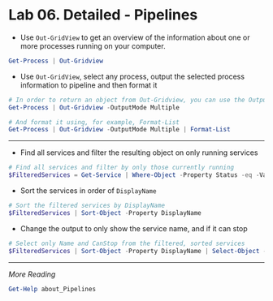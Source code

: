 # Lab 06. Detailed - Pipelines

- Use `Out-GridView` to get an overview of the information about one or more processes running on your computer.

```PowerShell
Get-Process | Out-Gridview
```

- Use `Out-GridView`, select any process, output the selected process information to pipeline and then format it

```PowerShell
# In order to return an object from Out-Gridview, you can use the OutputMode parameter
Get-Process | Out-Gridview -OutputMode Multiple

# And format it using, for example, Format-List
Get-Process | Out-Gridview -OutputMode Multiple | Format-List
```

---

- Find all services and filter the resulting object on only running services

```PowerShell
# Find all services and filter by only those currently running
$FilteredServices = Get-Service | Where-Object -Property Status -eq -Value 'Running'
```

- Sort the services in order of `DisplayName`

```PowerShell
# Sort the filtered services by DisplayName
$FilteredServices | Sort-Object -Property DisplayName
```

- Change the output to only show the service name, and if it can stop

```PowerShell
# Select only Name and CanStop from the filtered, sorted services
$FilteredServices | Sort-Object -Property DisplayName | Select-Object -Property Name, CanStop
```

---

*More Reading*

```PowerShell
Get-Help about_Pipelines
```
